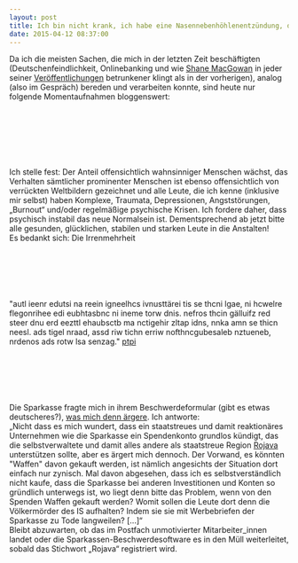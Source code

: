 ```yaml
---
layout: post
title: Ich bin nicht krank, ich habe eine Nasennebenhöhlenentzündung, denken Sie doch mal nach!
date: 2015-04-12 08:37:00
---
```


Da ich die meisten Sachen, die mich in der letzten Zeit beschäftigten (Deutschenfeindlichkeit, Onlinebanking und wie [Shane MacGowan](http://img.spokeo.com/public/900-600/shane_macgowan_2006_02_17.jpg) in jeder seiner [Veröffentlichungen](http://en.wikipedia.org/wiki/Shane_MacGowan#Selected_discography) betrunkener klingt als in der vorherigen), analog (also im Gespräch) bereden und verarbeiten konnte, sind heute nur folgende Momentaufnahmen bloggenswert:
<br><br><br><br><br><br>
<br>
<br>
Ich stelle fest: Der Anteil offensichtlich wahnsinniger Menschen wächst, das Verhalten sämtlicher prominenter Menschen ist ebenso offensichtlich von verrückten Weltbildern gezeichnet und alle Leute, die ich kenne (inklusive mir selbst) haben Komplexe, Traumata, Depressionen, Angststörungen, „Burnout“ und/oder regelmäßige psychische Krisen. Ich fordere daher, dass psychisch instabil das neue Normalsein ist. Dementsprechend ab jetzt bitte alle gesunden, glücklichen, stabilen und starken Leute in die Anstalten!<br> Es bedankt sich: Die Irrenmehrheit
<br>
<br><br><br><br><br><br>
"autl ieenr edutsi na reein igneelhcs ivnusttärei tis se thcni lgae, ni hcwelre flegonrihee edi eubhtasbnc ni ineme torw dnis. nefros thcin gälluifz red steer dnu erd eezttl ehaubsctb ma nctigehir zltap idns, nnka amn se thicn neesl. ads tigel nraad, assd riw tichn erriw nofthncgubesaleb nztueneb, nrdenos ads rotw lsa senzag." [ptpi](http://www.akrue.privat.t-online.de/dumm61.htm)
<br>
<br><br><br><br><br><br>
Die Sparkasse fragte mich in ihrem Beschwerdeformular (gibt es etwas deutscheres?), [was mich denn ärgere](http://rojava-solidaritaet.net/2015/04/10/sparkasse-saarbruecken-kuendigt-spendenkonto-fuer-rojava-5/). Ich antworte:<br>
„Nicht dass es mich wundert, dass ein staatstreues und damit reaktionäres Unternehmen wie die Sparkasse ein Spendenkonto grundlos kündigt, das die selbstverwaltete und damit alles andere als staatstreue Region [Rojava](http://www.heise.de/tp/artikel/43/43031/1.html) unterstützen sollte, aber es ärgert mich dennoch. Der Vorwand, es könnten "Waffen" davon gekauft werden, ist nämlich angesichts der Situation dort einfach nur zynisch. Mal davon abgesehen, dass ich es selbstverständlich nicht kaufe, dass die Sparkasse bei anderen Investitionen und Konten so gründlich unterwegs ist, wo liegt denn bitte das Problem, wenn von den Spenden Waffen gekauft werden? Womit sollen die Leute dort denn die Völkermörder des IS aufhalten? Indem sie sie mit Werbebriefen der Sparkasse zu Tode langweilen? \[...\]“ <br>
Bleibt abzuwarten, ob das im Postfach unmotivierter Mitarbeiter\_innen landet oder die Sparkassen-Beschwerdesoftware es in den Müll weiterleitet, sobald das Stichwort „Rojava“ registriert wird.
